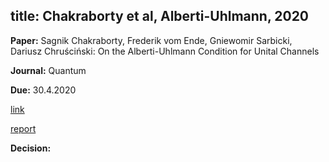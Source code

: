 
title: Chakraborty et al, Alberti-Uhlmann, 2020
---

**Paper:** Sagnik Chakraborty, Frederik vom Ende, Gniewomir Sarbicki, Dariusz Chruściński: On the Alberti-Uhlmann Condition for Unital Channels

**Journal:** Quantum

**Due:** 30.4.2020

[link](https://arxiv.org/abs/2003.07889v2)

[report](REF_chakraborty2020/report.pdf)

**Decision:**

